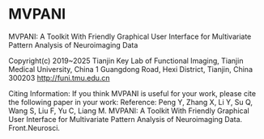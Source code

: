 # MVPANI
MVPANI: A Toolkit With Friendly Graphical User Interface for Multivariate Pattern Analysis of Neuroimaging Data

Copyright(c) 2019~2025 
Tianjin Key Lab of Functional Imaging, Tianjin Medical University, China
1 Guangdong Road, Hexi District, Tianjin, China 300203
http://funi.tmu.edu.cn

Citing Information:
If you think MVPANI is useful for your work, please cite the following paper in your work:
Reference: Peng Y, Zhang X, Li Y, Su Q, Wang S, Liu F, Yu C, Liang M. MVPANI: A Toolkit With Friendly Graphical User Interface for Multivariate Pattern Analysis of Neuroimaging Data. Front.Neurosci.

